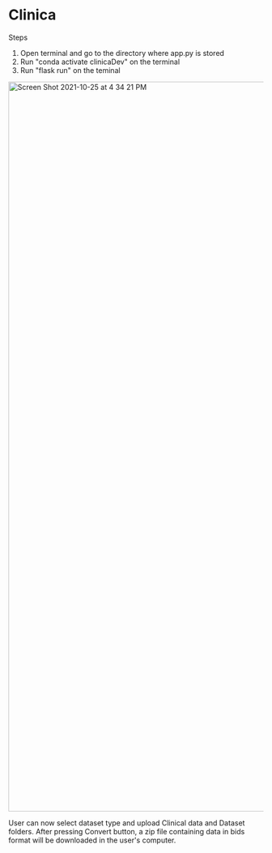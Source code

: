# Clinica
Steps
1) Open terminal and go to the directory where app.py is stored
2) Run "conda activate clinicaDev" on the terminal
3) Run "flask run" on the teminal

<img width="1440" alt="Screen Shot 2021-10-25 at 4 34 21 PM" src="https://user-images.githubusercontent.com/90158094/138774861-d81d4d88-800f-4ece-a03b-8a6cf84571bb.png">

User can now select dataset type and upload Clinical data and Dataset folders. After pressing Convert button, a zip file containing data in bids format will be downloaded in the user's computer.
